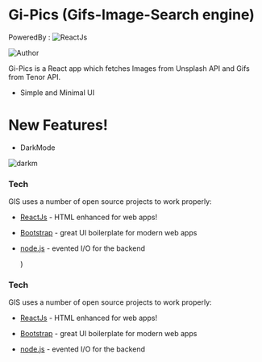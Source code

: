 # Gi-Pics (Gifs-Image-Search engine)
PoweredBy :
![ReactJs](https://user-images.githubusercontent.com/56060354/97405855-53c40280-191e-11eb-8fe5-8d7878b0b280.png)

![Author](https://img.shields.io/badge/author-Pratyush%20Kumar-lightgrey.svg?colorB=9900cc&style=flat-square)


Gi-Pics is a React app which fetches Images from Unsplash API and Gifs from Tenor API.

  - Simple and Minimal UI

# New Features!

  - DarkMode 
 
![darkm](<img src="https://github.com/PratyushK7/README/blob/main/DarkMode.gif" width="900px">)

### Tech

GIS uses a number of open source projects to work properly:

* [ReactJs] - HTML enhanced for web apps!
* [Bootstrap] - great UI boilerplate for modern web apps
* [node.js] - evented I/O for the backend




 




   [git-repo-url]: https://github.com/BURFAL18/Gif-Image-Searcher
   [node.js]: http://nodejs.org/
   [ReactJs]: http://reactjs.org/
   [BootStrap]:https://getbootstrap.com/docs/4.0
)

### Tech

GIS uses a number of open source projects to work properly:

* [ReactJs] - HTML enhanced for web apps!
* [Bootstrap] - great UI boilerplate for modern web apps
* [node.js] - evented I/O for the backend




 




   [git-repo-url]: https://github.com/PratyushK7/gi-pics
   [node.js]: http://nodejs.org/
   [ReactJs]: http://reactjs.org/
   [BootStrap]:https://getbootstrap.com/docs/4.0
